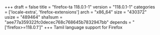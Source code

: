 +++
draft = false
title = "firefox-ta 118.0.1-1"
version = "118.0.1-1"
categories = ['locale-extra', 'firefox-extensions']
arch = "x86_64"
size = "430372"
usize = "489464"
sha1sum = "aee77a359322fc0decec768c768645b7832947bb"
depends = "['firefox>=118.0.1']"
+++
Tamil language support for Firefox